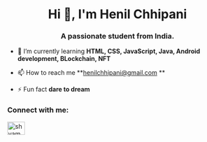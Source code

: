 <h1 align="center">Hi 👋, I'm Henil Chhipani</h1>
<h3 align="center">A passionate student from India.</h3>

- 🌱 I’m currently learning **HTML, CSS, JavaScript, Java, Android development, BLockchain, NFT**

- 📫 How to reach me **henilchhipani@gmail.com **

- ⚡ Fun fact **dare to dream**

<h3 align="left">Connect with me:</h3>
<a href="https://www.facebook.com/hj.chhipani/"><omg src="https://github.com/Henil-chhipani/Henil-chhipani/blob/main/icon/5279111_network_fb_social%20media_facebook_facebook%20logo_icon.png" alt="Facebook" hight="30" width="40"></a>
<a href="https://linkedin.com/in/henil-chhipani" target="blank"><img align="center" src="https://raw.githubusercontent.com/rahuldkjain/github-profile-readme-generator/master/src/images/icons/Social/linked-in-alt.svg" alt="shyam delvadiya" height="30" width="40" /></a>
  
<!--
**Henil-chhipani/Henil-chhipani** is a ✨ _special_ ✨ repository because its `README.md` (this file) appears on your GitHub profile.

Here are some ideas to get you started:

- 🔭 I’m currently working on ...
- 🌱 I’m currently learning ...
- 👯 I’m looking to collaborate on ...
- 🤔 I’m looking for help with ...
- 💬 Ask me about ...
- 📫 How to reach me: ...
- 😄 Pronouns: ...
- ⚡ Fun fact: ...
-->
